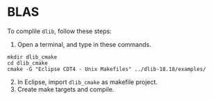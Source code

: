 # BLAS

To complile `dlib`, follow these steps:

1. Open a terminal, and type in these commands.

  ```
  mkdir dlib_cmake
  cd dlib_cmake
  cmake -G "Eclipse CDT4 - Unix Makefiles" ../dlib-18.18/examples/
  ```

2. In Eclipse, import `dlib_cmake` as makefile project.
3. Create make targets and compile.
